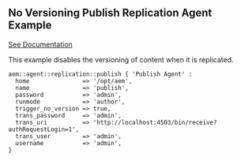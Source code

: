 ## No Versioning Publish Replication Agent Example

[See Documentation](https://docs.adobe.com/docs/en/aem/6-2/deploy/configuring/replication.html#Configuring%20your%20Replication%20Agents)

This example disables the versioning of content when it is replicated.

~~~ puppet
aem::agent::replication::publish { 'Publish Agent' :
  home               => '/opt/aem',
  name               => 'publish',
  password           => 'admin',
  runmode            => 'author',
  trigger_no_version => true,
  trans_password     => 'admin',
  trans_uri          => 'http://localhost:4503/bin/receive?authRequestLogin=1',
  trans_user         => 'admin',
  username           => 'admin',
}
~~~
